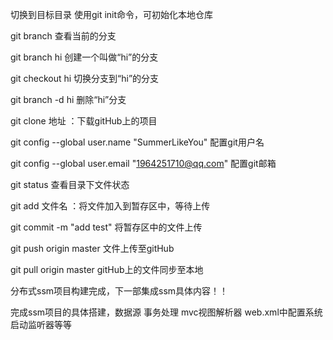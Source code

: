 
切换到目标目录  使用git init命令，可初始化本地仓库 

git branch 查看当前的分支

git branch hi  创建一个叫做“hi”的分支

git checkout hi 切换分支到“hi”的分支

git branch -d hi 删除“hi”分支


git clone 地址    ：下载gitHub上的项目

git config --global user.name "SummerLikeYou"     配置git用户名

git config --global user.email "1964251710@qq.com" 配置git邮箱

git status 查看目录下文件状态

git add 文件名 ：将文件加入到暂存区中，等待上传

git commit -m "add test"  将暂存区中的文件上传

git push origin master   文件上传至gitHub

git pull origin master gitHub上的文件同步至本地


分布式ssm项目构建完成，下一部集成ssm具体内容！！

完成ssm项目的具体搭建，数据源 事务处理 mvc视图解析器 web.xml中配置系统启动监听器等等
